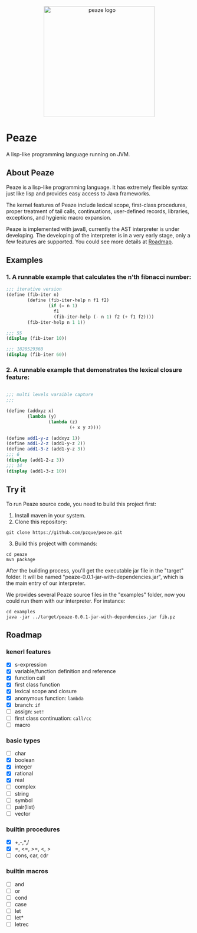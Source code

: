 <div align=center>
<img src="https://raw.githubusercontent.com/pzque/peaze/master/doc/peaze-newlogo.png" width="300" alt="peaze logo"/>
</div>

# Peaze
A lisp-like programming language running on JVM.

## About Peaze
Peaze is a lisp-like programming language. It has extremely flexible syntax just like lisp and provides easy access to Java frameworks.

The kernel features of Peaze include lexical scope, first-class procedures, proper treatment of tail calls, continuations, user-defined records, libraries, exceptions, and hygienic macro expansion.

Peaze is implemented with java8, currently the AST interpreter is under developing. The developing of the interpreter is in a very early stage, only a few features are supported. You could see more details at [Roadmap](#roadmap).

## Examples
### 1. A runnable example that calculates the n'th fibnacci number:

```scheme
;;; iterative version
(define (fib-iter n)
        (define (fib-iter-help n f1 f2)
                (if (= n 1)
                  f1
                  (fib-iter-help (- n 1) f2 (+ f1 f2))))
        (fib-iter-help n 1 1))

;;; 55
(display (fib-iter 10))

;;; 1820529360
(display (fib-iter 60))
```

### 2. A runnable example that demonstrates the lexical closure feature:

```scheme

;;; multi levels varaible capture
;;;

(define (addxyz x)
        (lambda (y)
                (lambda (z)
                        (+ x y z))))

(define add1-y-z (addxyz 1))
(define add1-2-z (add1-y-z 2))
(define add1-3-z (add1-y-z 3))
;;; 6
(display (add1-2-z 3))
;;; 14
(display (add1-3-z 10))
```

## Try it
To run Peaze source code, you need to build this project first:

1. Install maven in your system.
2. Clone this repository:
```
git clone https://github.com/pzque/peaze.git
```
3. Build this project with commands:
```
cd peaze
mvn package
```

After the building process, you'll get the executable jar file in the "target" folder. It will be named "peaze-0.0.1-jar-with-dependencies.jar", which is the main entry of our interpreter.

We provides several Peaze source files in the "examples" folder, now you could run them with our interpreter. For instance:

```
cd examples
java -jar ../target/peaze-0.0.1-jar-with-dependencies.jar fib.pz
```
## <span id="roadmap">Roadmap</span>
### kenerl features
- [x] s-expression
- [x] variable/function definition and reference
- [x] function call
- [x] first class function
- [x] lexical scope and closure
- [x] anonymous function: `lambda`
- [x] branch: `if`
- [ ] assign: `set!`
- [ ] first class continuation: `call/cc`
- [ ] macro

### basic types
- [ ] char
- [x] boolean
- [x] integer
- [x] rational
- [x] real
- [ ] complex
- [ ] string
- [ ] symbol
- [ ] pair(list)
- [ ] vector

### builtin procedures
- [x] +,-,*,/
- [x] =, <=, >=, <, > 
- [ ] cons, car, cdr

### builtin macros
- [ ] and
- [ ] or
- [ ] cond
- [ ] case
- [ ] let
- [ ] let*
- [ ] letrec
